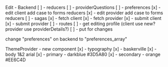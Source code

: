 Edit - Backend
    [ ] - reducers
        [ ] - providerQuestions
        [ ] - preferences
        [x] - edit client add case to forms reducers
        [x] - edit provider add case to forms reducers
    [ ] - sagas
        [x] - fetch client
        [x] - fetch provider
        [x] - submit client
        [x] - submit provider
    [ ] - routes
        [ ] - get editing profile (client use new? provider use providerDetails?)
        [ ] - put for changes

change "preferences" on backend to "preferences_array"

ThemeProvider - new component
[x] - typography
    [x] - baskerville 
    [x] - body 1&2 arial
[x] - primary - darkblue #3D5A80
[x] - secondary - orange #EE6C4D

